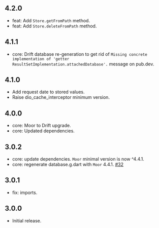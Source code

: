 ## 4.2.0
- feat: Add `Store.getFromPath` method.
- feat: Add `Store.deleteFromPath` method.

## 4.1.1
- core: Drift database re-generation to get rid of `Missing concrete implementation of 'getter ResultSetImplementation.attachedDatabase'.` message on pub.dev.

## 4.1.0
- Add request date to stored values.
- Raise dio_cache_interceptor minimum version.

## 4.0.0
- core: Moor to Drift upgrade.
- core: Updated dependencies.

## 3.0.2
- core: update dependencies. `Moor` minimal version is now ^4.4.1.
- core: regenerate database.g.dart with `Moor` 4.4.1. [#32](https://github.com/llfbandit/dio_cache_interceptor/issues/32)

## 3.0.1
- fix: imports.

## 3.0.0
- Initial release.